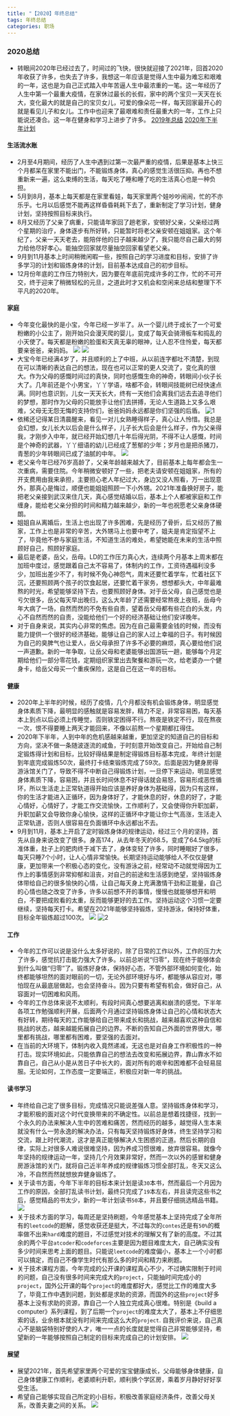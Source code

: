 ```yaml
---
title: "【2020】年终总结"
tags: 年终总结
categories: 职场
---
```


### 2020总结
+ 转眼间2020年已经过去了，时间过的飞快，很快就迎接了2021年，回首2020年收获了许多，也失去了许多，我想这一年应该是觉得人生中最为难忘和艰难的一年，这也是为自己正式踏入中年苦逼人生中最浓重的一笔。这一年经历了人生中第一个最重大疫情，在家休过最长的长假，家中的两个宝贝一天天在长大，变化最大的就是自己的宝贝女儿，可爱的像朵花一样，每天回家最开心的就是看见儿子和女儿。工作中也迎来了最艰难和责任最重大的一年，工作上只能说还凑合。这一年在健身和学习上进步了许多。
[2019年总结](http://mikemeng.org/2020/01/02/118/)
[2020年下半年计划](http://mikemeng.org/2020/07/05/177/)
#### 生活流水账
+ 2月至4月期间，经历了人生中遇到过第一次最严重的疫情，后果是基本上快三个月都呆在家里不能出门，不能锻炼身体，真心的感觉生活很压抑。再也不想重新来一遍，这么束缚的生活，每天吃了睡和睡了吃的生活真心也是一种负担。
+ 5月到8月，基本上每天都是在家里看娃，每天家里两个娃吵吵闹闹，忙的不亦乐乎。七月以后感觉不能再这样昏昏耗耗下去了，重新制定了学习计划，健身计划，坚持按照目标来执行。
+ 8月又经历了父亲了病重，只能请年家回了趟老家，安顿好父亲，父亲经过两个星期的治疗，身体逐步有所好转，只能暂时将老父亲安顿在姐姐家。这个年纪了，父亲一天天老去，能陪伴他的日子越来越少了，我只能尽自己最大的努力给他尽好孝心。能抽空回家就尽量抽空回家看望老父亲。
+ 9月到11月基本上时间稍微闲暇一些，按照自己的学习进度和目标，安排了许多学习的计划和锻炼身体的计划，目前基本达成自己的初步目标。
+ 12月份年底的工作压力特别大，因为要在年底前完成许多的工作，忙的不可开交，终于迎来了稍微轻松的元旦，之道此时才又机会和空闲来总结和整理下不平凡的2020年。
#### 家庭
+ 今年变化最快的是小宝，今年已经一岁半了。从一个婴儿终于成长了一个可爱粉嫩的小公主了，刚开始只会漫天爬的婴儿，变成了每天会骑滑板车和捣乱的小天使了。每天都是粉嫩的脸蛋和天真无辜的眼神，让人忍不住怜爱，每天都要亲爸爸，亲妈妈。
![](https://i.loli.net/2021/01/03/zaZPQMxqiILOEmV.jpg)
![](https://i.loli.net/2021/01/03/IJwR9pKsDZrlbkN.jpg)
+ 大宝今年已经满4岁了，并且顺利的上了中班，从以前连字都吐不清楚，到现在可以清晰的表达自己的想法，现在也可以正常的更人交流了，变化真的很大。作为父母的感慨时间过的真快，同时也感慨生命的神奇，转眼间小伙子长大了。几年前还是个小男宝，丫丫学语，啥都不会，转眼间技能树已经快速点满。同时也意识到，儿女一天天长大，终有一天他们会离我们远去去追寻他们的梦想，那时作为父母的只能放手让他们去拼搏，无论人生道路上又多么艰难，父母无无怨无悔的支持你们，爸爸妈妈永远都是你们坚强的后盾。
![1](https://i.loli.net/2021/01/03/qGClBQbfv7Xs2Tg.jpg)
+ 依稀还记得某日清晨醒来，看见一对儿女熟睡得样子，真心让人怜惜。我总是会幻想，女儿长大以后会是什么样子，儿子长大后会是什么样子，作为父亲得我，才刚步入中年，就已经开始幻想几十年后得光阴，不得不让人感慨，时间是个神奇的武器，丫丫细语的幼儿已经成了葱郁的少年；岁月也是把杀猪刀，青葱的少年转眼间已成了油腻的中年。
![](https://i.loli.net/2021/01/03/49KonJzR3WSmDUQ.jpg)
+ 老父亲今年已经76岁高龄了，父亲年龄越来越大了，目前基本上每年都会生一次重病，需要住院。今年稍微安顿好了一些，把老夫请安顿在姐姐家，所有的开支费用由我来承担，主要担心老人年纪过大，身边又没人照看，万一出现意外，那真心是悔过，顺便也能姐姐照顾一下小外甥。2021年准备换好房子，能把老父亲接到武汉来住几天，真心感觉结婚以后，基本上个人都被家庭和工作缠身，能给老父亲分担的时间和精力越来越少，新的一年也祝愿老父亲身体硬朗。
+ 姐姐自从离婚后，生活上也出现了许多困难，先是经历了骨折，后又经历了搬家，工作上也是非常的辛苦，大外甥马上也要中考了，姐夫是肯定指望不上了，毕竟他不参与家庭生活，不知道生活的难处，希望她能在未来的生活中照顾好自己，照顾好家庭。
+ 最后是老婆，岳父，岳母。LD的工作压力真心大，连续两个月基本上周末都在加班中度过，感觉跟着自己太不容易了，体制内的工作，工资待遇福利没多少，加班出差少不了，有时候不免心神怨气，周末还要忙着学车，忙着社区下沉，还要照顾两个孩子的饮食起居，还要忙着干家务，想想都头大，中年最难熬的时光，希望能够坚持下去，也要照顾好身体。对于岳父母，自己感觉也是亏欠很多，岳父每天早出晚归，这么大年龄了还需要经常熬夜上夜班，岳母今年大病了一场，自然而然的不免有些自责，望着岳父母都有些花白的头发，内心不自然而然的自责，没能给他们一个好的经济基础让他们安详晚年。
+ 对于自身来说，其实内心非常的焦虑。因为在自己最需要金钱的时候，而没有能力提供一个很好的经济基础，能够让自己的家人过上幸福的日子。有时候因为自己的臭脾气也让爱人，岳父母承担了许多不必要的麻烦，真心要给他们说一声道歉。新的一年争取，让岳父母和老婆能够出国游玩一趟，能够每个月定期给他们一部分零花钱，定期组织家里出去聚餐和游玩一次，给老婆办一个健身卡，给岳父母买一个重疾保险，这是自己在这一年的目标。

#### 健康
+ 2020年上半年的时候，经历了疫情，几个月都没有机会锻炼身体，明显感觉身体素质下降，最明显的感触就是容易发胖，精力不足，非常容易困，每天基本上到点以后必须上传睡觉，否则铁定困得不行。熬夜是铁定不行，现在熬夜一次，恨不得要睡上两天才能回来，不像以前熬一个星期都扛得住。
+ 2020年下半年，人到中年的危机感越来越重，更加坚定的知道自己的目标和方向，坚决不做一条随波逐流的咸鱼，于时刻意开始改变自己，开始给自己制定锻炼得计划和目标，比较好得结果是制定得锻炼目标基本完成，年终计划是到年底完成锻炼50次，最终打卡结束锻炼完成了59次。后面是因为健身房得游泳馆关门了，导致不得不中断自己得锻炼计划，一旦停下来运动，明显感觉身体素质下降，容易困，并且长时间休息不好得话就会易怒，容易形成恶性循环，所以生活走上正常轨道得开始应该是养好身体为基础得，因为只有这样，你的生活才能进入正循环，因为身体好了，才能休息的好，休息的好了，才能心情好，心情好了，才能工作交流愉快，工作顺利了，又会使得你升职加薪，升职加薪又会导致你身心愉快，这样的正循环中才能让你士气高涨，生活走入正常轨道，否则人很容易在负面循环中永远都出不去。
+ 9月到11月，基本上开启了定时锻炼身体的规律运动，经过三个月的坚持，首先从自身来说改变了很多。身高174，从去年冬天的68.5，变成了64.5kg的标准体重，肚子上的肥肉终于减下去了，身体变轻了许多，同时睡眠好了很多，每天只睡7个小时，让人心情非常愉快。长期坚持运动能够给人不仅仅是健康，更加带来一个积极心态的变化，没有游泳之前，经常动不动就觉得因为工作上的事情感到非常抑郁和沮丧，对自己的前途和生活感到绝望，坚持锻炼身体带给自己的很多愉快的心情，让自己每天身上充满激情干劲和正能量，自己的心情也随之改变了许多，许多以前想不开的事情，慢慢也就能够想开和明白，不要把成败看的太重，反而能够更好的去工作。坚持运动这个习惯一定要继续，坚持每天打卡。希望在2021年能够坚持锻炼，坚持游泳，保持好体重，目标全年锻炼超过100次。
![](https://i.loli.net/2021/01/03/iHG1nJhKIRB5g7k.png)
![2](https://i.loli.net/2021/01/03/R4jJrwNiYSCAhlX.png)

#### 工作
+ 今年的工作可以说是没什么太多好说的，除了日常的工作以外，工作的压力大了许多，感觉抗打击能力强大了许多。以前总听说“归零”，现在终于能够体会到什么叫做“归零”了。锻炼好身体，保持好心态，不管外部环境如何变化，始终都能够坦然的面对眼前的一切，无论外部环境好与坏，都能够从容应对，哪怕现在从最底层做起，也会坚持奋斗。因为只要有希望有机会，做好自己，从容面对一切困难和风雨。
+ 今年的工作总体来说不太顺利，有段时间真心想要逃离和崩溃的感觉。下半年各项工作勉强顺利开展，后面两个月通过坚持锻炼身体让自己的心情和状态大有好转，期待每天的工作能够给自己带来成长和挑战，越来越喜欢这种自信和挑战的状态，越来越能拓展自己的边界。不断的告知自己外面的世界很大，哪里都有挑战，哪里都有困难，要坚强的去面对。
+ 在当前的大环境下，体制内收入竟然递减，无这也是对自身工作积极性的一种打击。现实环境如此，只能依靠自己的想法去改变和拓展边界，靠山靠水不如靠自己，自己从小是从苦日子中长大的，面对所有的艰辛和困难都不会轻易屈服。无论如何，工作态度一定要端正，积极应对新一年的挑战。
  
#### 读书学习
+ 年终给自己定了很多目标，完成情况只能说差强人意。坚持锻炼身体和学习，才能积极的面对这个时代变换带来的不确定性。以前总是想着找捷径，找到一个永久的办法来解决人生中的苦难和痛苦，然而经历的越多，越觉得人生本来就没有什么一劳永逸的解决办法，只有每天坚持锻炼好身体，终生坚持学习和交流，跟上时代潮流，这才是真正能够解决人生困惑的正道。然后长期的自律，实际上对很多人难说很难坚持，因为养成习惯很难，放弃很容易。就像今年坚持的规律运动一年，坚持几个月效果非常好，然而一次以外的感冒和健身房游泳馆的关门，就将自己近半年养成的规律锻炼习惯全部打乱，冬天又这么冷，不自然而然就想放弃健身锻炼了。
+ 关于读书方面，今年下半年的目标本来计划是读`30`本书，然而最后一个月因为工作的原因，全部打乱读书计划，最终只完成了`19`本左右，并且读完这些书之后，感觉精品的书太少，新的一年计划读书`50`本，并且要仔细挑选精品书籍。
![](https://i.loli.net/2021/01/03/6KtbRwgZWdnEUYa.png)
+ 关于技术方面的学习，每周还是坚持刷题，今年感觉基本上坚持完成了全年所有的`leetcode`的题解，感觉收获还是挺大，不过每次的`contes`还是有`50%`的概率做不出来`hard`难度的题目，不过感觉对技术的理解又有了新的高度。不过其余的两个平台`atcoder`和`codeforces`主要是因为题目难度太大，自己确实没有多少时间来思考上面的题目。只能说`leetcode`的难度偏小，基本上一个小时都可以搞定，而自己不像学生时代有那么多的时间和精力来刷题。
+ 关于技术课程方面，今年完成的公开课的课程真心不少，不过确实限制于时间的问题，自己没有很多时间来完成大的`project`，只能抽时间完成小的`project`，国外公开课的每个`project`的难度都好大，感觉比工作的难度大多了，毕竟工作中遇到问题，到处都是求助的资源，而国外的这些`project`好多基本上没有求助的资源，靠自己一个人独立完成真心很难。特别是《build a computer》系列课程，到了后期一个`project`的难度太大了，基本上不仔细思索的话，业余根本就没有时间来完成这么大的`project`. 自我评价来说，自己真心不是脑袋特别好使的人才，唯一一点的长度就是觉得自己非常能够坚持，希望新的一年能够按照自己制定的目标来完成自己的计划安排。
![](https://i.loli.net/2021/01/03/82bxe3npSuzjyC4.png)
  
#### 展望
+ 展望2021年，首先希望家里两个可爱的宝宝健康成长，父母能够身体健康，自己身体健康工作顺利，老婆顺利升职，顺利换个学区房，乘着岁月静好好好享受生活。
+ 希望自己能够实现自己所定的小目标，积极改善家庭经济条件，改善父母关系，改善夫妻之间的关系。
![](https://i.loli.net/2021/01/03/CtWu1sOmFTh7zjk.png)